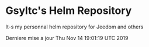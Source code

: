 # Gsyltc's Helm Repository

It-s my personnal helm repository for Jeedom and others

Derniere mise a jour Thu Nov 14 19:01:19 UTC 2019
